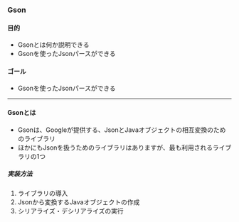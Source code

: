 ### Gson

#### 目的
* Gsonとは何か説明できる
* Gsonを使ったJsonパースができる

#### ゴール
* Gsonを使ったJsonパースができる

---
#### Gsonとは
* Gsonは、Googleが提供する、JsonとJavaオブジェクトの相互変換のためのライブラリ
* ほかにもJsonを扱うためのライブラリはありますが、最も利用されるライブラリの1つ

##### 実装方法
1. ライブラリの導入
2. Jsonから変換するJavaオブジェクトの作成
3. シリアライズ・デシリアライズの実行
